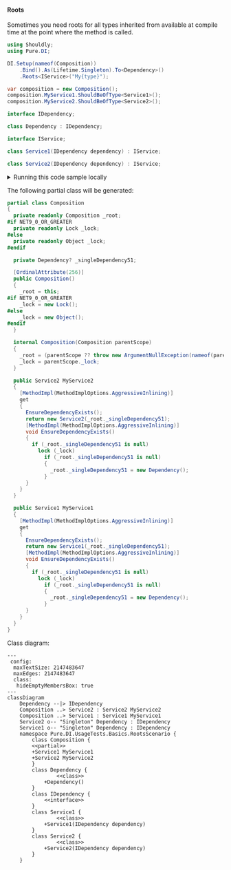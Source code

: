 #### Roots

Sometimes you need roots for all types inherited from <see cref="T"/> available at compile time at the point where the method is called.


```c#
using Shouldly;
using Pure.DI;

DI.Setup(nameof(Composition))
    .Bind().As(Lifetime.Singleton).To<Dependency>()
    .Roots<IService>("My{type}");

var composition = new Composition();
composition.MyService1.ShouldBeOfType<Service1>();
composition.MyService2.ShouldBeOfType<Service2>();

interface IDependency;

class Dependency : IDependency;

interface IService;

class Service1(IDependency dependency) : IService;

class Service2(IDependency dependency) : IService;
```

<details>
<summary>Running this code sample locally</summary>

- Make sure you have the [.NET SDK 9.0](https://dotnet.microsoft.com/en-us/download/dotnet/9.0) or later is installed
```bash
dotnet --list-sdk
```
- Create a net9.0 (or later) console application
```bash
dotnet new console -n Sample
```
- Add references to NuGet packages
  - [Pure.DI](https://www.nuget.org/packages/Pure.DI)
  - [Shouldly](https://www.nuget.org/packages/Shouldly)
```bash
dotnet add package Pure.DI
dotnet add package Shouldly
```
- Copy the example code into the _Program.cs_ file

You are ready to run the example 🚀
```bash
dotnet run
```

</details>

The following partial class will be generated:

```c#
partial class Composition
{
  private readonly Composition _root;
#if NET9_0_OR_GREATER
  private readonly Lock _lock;
#else
  private readonly Object _lock;
#endif

  private Dependency? _singleDependency51;

  [OrdinalAttribute(256)]
  public Composition()
  {
    _root = this;
#if NET9_0_OR_GREATER
    _lock = new Lock();
#else
    _lock = new Object();
#endif
  }

  internal Composition(Composition parentScope)
  {
    _root = (parentScope ?? throw new ArgumentNullException(nameof(parentScope)))._root;
    _lock = parentScope._lock;
  }

  public Service2 MyService2
  {
    [MethodImpl(MethodImplOptions.AggressiveInlining)]
    get
    {
      EnsureDependencyExists();
      return new Service2(_root._singleDependency51);
      [MethodImpl(MethodImplOptions.AggressiveInlining)]
      void EnsureDependencyExists()
      {
        if (_root._singleDependency51 is null)
          lock (_lock)
            if (_root._singleDependency51 is null)
            {
              _root._singleDependency51 = new Dependency();
            }
      }
    }
  }

  public Service1 MyService1
  {
    [MethodImpl(MethodImplOptions.AggressiveInlining)]
    get
    {
      EnsureDependencyExists();
      return new Service1(_root._singleDependency51);
      [MethodImpl(MethodImplOptions.AggressiveInlining)]
      void EnsureDependencyExists()
      {
        if (_root._singleDependency51 is null)
          lock (_lock)
            if (_root._singleDependency51 is null)
            {
              _root._singleDependency51 = new Dependency();
            }
      }
    }
  }
}
```

Class diagram:

```mermaid
---
 config:
  maxTextSize: 2147483647
  maxEdges: 2147483647
  class:
   hideEmptyMembersBox: true
---
classDiagram
	Dependency --|> IDependency
	Composition ..> Service2 : Service2 MyService2
	Composition ..> Service1 : Service1 MyService1
	Service2 o-- "Singleton" Dependency : IDependency
	Service1 o-- "Singleton" Dependency : IDependency
	namespace Pure.DI.UsageTests.Basics.RootsScenario {
		class Composition {
		<<partial>>
		+Service1 MyService1
		+Service2 MyService2
		}
		class Dependency {
				<<class>>
			+Dependency()
		}
		class IDependency {
			<<interface>>
		}
		class Service1 {
				<<class>>
			+Service1(IDependency dependency)
		}
		class Service2 {
				<<class>>
			+Service2(IDependency dependency)
		}
	}
```


